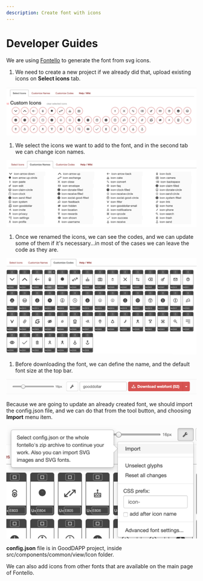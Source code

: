 ```yaml
---
description: Create font with icons
---
```


# Developer Guides

We are using [Fontello](http://fontello.com/) to generate the font from svg icons.

1. We need to create a new project if we already did that, upload existing icons on **Select icons** tab.

![](../.gitbook/assets/image.png)

1. We select the icons we want to add to the font, and in the second tab we can change icon names.

![](../.gitbook/assets/image%20%281%29.png)

1. Once we renamed the icons, we can see the codes, and we can update some of them if it's necessary...in most of the cases we can leave the code as they are.

![](../.gitbook/assets/image%20%282%29.png)

1. Before downloading the font, we can define the name, and the default font size at the top bar.

![](../.gitbook/assets/image%20%283%29.png)

Because we are going to update an already created font, we should import the config.json file, and we can do that from the tool button, and choosing **Import** menu item.

![](../.gitbook/assets/image%20%284%29.png)

**config.json** file is in GoodDAPP project, inside src/components/common/view/Icon folder.

We can also add icons from other fonts that are available on the main page of Fontello.

